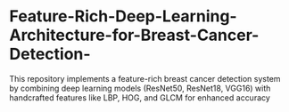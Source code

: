 # Feature-Rich-Deep-Learning-Architecture-for-Breast-Cancer-Detection-
This repository implements a feature-rich breast cancer detection system by combining deep learning models (ResNet50, ResNet18, VGG16) with handcrafted features like LBP, HOG, and GLCM for enhanced accuracy 
